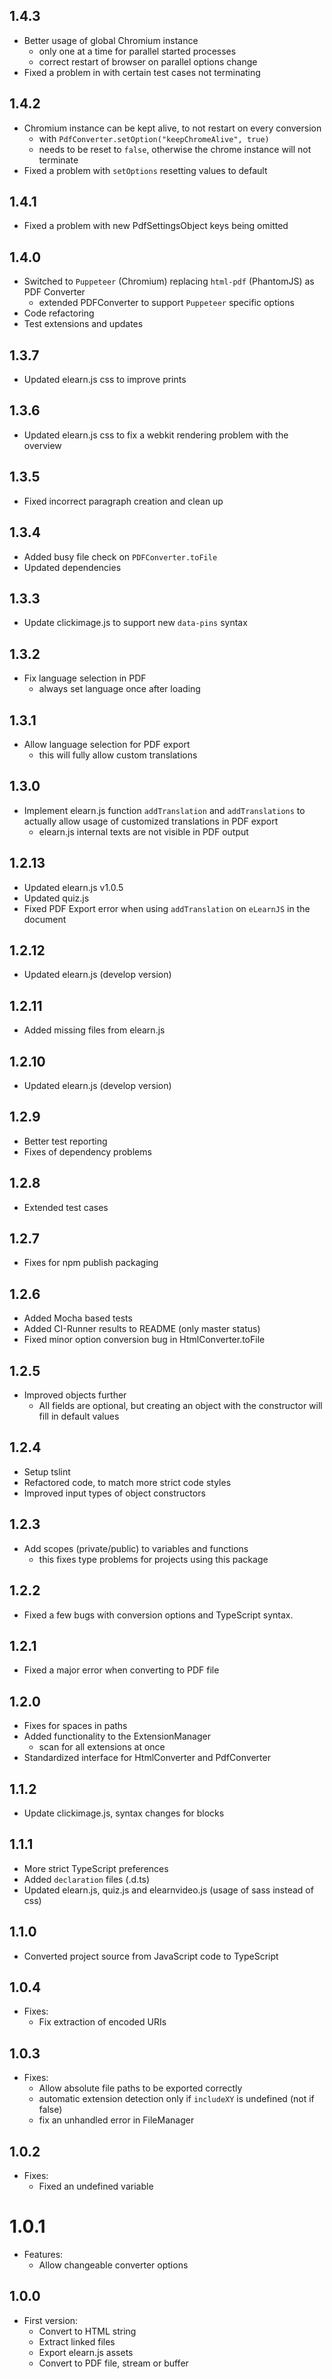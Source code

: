 ## 1.4.3
* Better usage of global Chromium instance
    * only one at a time for parallel started processes
    * correct restart of browser on parallel options change
* Fixed a problem in with certain test cases not terminating
## 1.4.2
* Chromium instance can be kept alive, to not restart on every conversion
    * with `PdfConverter.setOption("keepChromeAlive", true)`
    * needs to be reset to `false`, otherwise the chrome instance will not
    terminate
* Fixed a problem with `setOptions` resetting values to default
## 1.4.1
* Fixed a problem with new PdfSettingsObject keys being omitted
## 1.4.0
* Switched to `Puppeteer` (Chromium) replacing `html-pdf` (PhantomJS) as
PDF Converter
    * extended PDFConverter to support `Puppeteer` specific options
* Code refactoring
* Test extensions and updates
## 1.3.7
* Updated elearn.js css to improve prints
## 1.3.6
* Updated elearn.js css to fix a webkit rendering problem with the overview
## 1.3.5
* Fixed incorrect paragraph creation and clean up
## 1.3.4
* Added busy file check on `PDFConverter.toFile`
* Updated dependencies
## 1.3.3
* Update clickimage.js to support new `data-pins` syntax
## 1.3.2
* Fix language selection in PDF
    * always set language once after loading
## 1.3.1
* Allow language selection for PDF export
    * this will fully allow custom translations
## 1.3.0
* Implement elearn.js function `addTranslation` and `addTranslations` to
actually allow usage of customized translations in PDF export
    * elearn.js internal texts are not visible in PDF output
## 1.2.13
* Updated elearn.js v1.0.5
* Updated quiz.js
* Fixed PDF Export error when using `addTranslation` on `eLearnJS` in the document
## 1.2.12
* Updated elearn.js (develop version)
## 1.2.11
* Added missing files from elearn.js
## 1.2.10
* Updated elearn.js (develop version)
## 1.2.9
* Better test reporting
* Fixes of dependency problems
## 1.2.8
* Extended test cases
## 1.2.7
* Fixes for npm publish packaging
## 1.2.6
* Added Mocha based tests
* Added CI-Runner results to README (only master status)
* Fixed minor option conversion bug in HtmlConverter.toFile
## 1.2.5
* Improved objects further
    * All fields are optional, but creating an object with the constructor
    will fill in default values
## 1.2.4
* Setup tslint
* Refactored code, to match more strict code styles
* Improved input types of object constructors
## 1.2.3
* Add scopes (private/public) to variables and functions
    * this fixes type problems for projects using this package
## 1.2.2
* Fixed a few bugs with conversion options and TypeScript syntax.
## 1.2.1
* Fixed a major error when converting to PDF file
## 1.2.0
* Fixes for spaces in paths
* Added functionality to the ExtensionManager
    * scan for all extensions at once
* Standardized interface for HtmlConverter and PdfConverter
## 1.1.2
* Update clickimage.js, syntax changes for blocks
## 1.1.1
* More strict TypeScript preferences
* Added `declaration` files (.d.ts)
* Updated elearn.js, quiz.js and elearnvideo.js (usage of sass instead of css)
## 1.1.0
* Converted project source from JavaScript code to TypeScript
## 1.0.4
* Fixes:
    * Fix extraction of encoded URIs
## 1.0.3
* Fixes:
    * Allow absolute file paths to be exported correctly
    * automatic extension detection only if `includeXY` is undefined (not if false)
    * fix an unhandled error in FileManager
## 1.0.2
* Fixes:
    * Fixed an undefined variable
# 1.0.1
* Features:
    * Allow changeable converter options
## 1.0.0
* First version:
    * Convert to HTML string
    * Extract linked files
    * Export elearn.js assets
    * Convert to PDF file, stream or buffer
